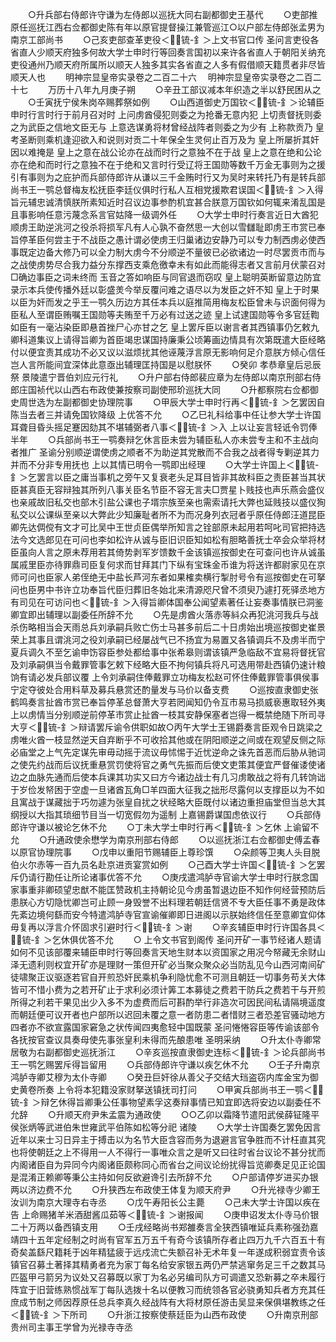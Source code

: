 <!-- { "loadSidebar": true } -->
　　○升兵部右侍郎许守谦为左侍郎以巡抚大同右副都御史王基代
　　○吏部推原任巡抚江西右佥都御史陈有年以原官提督操江兼管巡江○以户部左侍郎张孟男为南京工部尚书
　　○己亥吏部查革吏役＜锍-釒＞上文书官口传  圣问言吏役各省直人少顺天府独多何故大学士申时行等回奏言国初以来许各省直人于朝阳关纳充吏役通州乃顺天府所属所以顺天人独多其实各省直之人多有假借顺天籍贯者非尽皆顺天人也
　　明神宗显皇帝实录卷之二百二十六
　明神宗显皇帝实录卷之二百二十七
　　万历十八年九月庚子朔
　　○辛丑工部议减本年织造之半以舒民困从之
　　○壬寅抚宁侯朱岗卒赐葬祭如例
　　○山西道御史万国钦＜锍-釒＞论辅臣申时行言时行于前月召对时  上问虏酋侵犯则委之为抢番无意内犯  上切责督抚则委之为武臣之信地文臣无与  上意选谋勇将材曾经战阵者则委之为少有  上称款贡乃  皇考圣断则乘机逢迎欲入和说则对贡二十年保全生灵何止百万及为  皇上所屡折其奸因以难掩是  皇上之意在战公论亦在战而时行之意独不在于战  皇上之意在绝和公论亦在绝和而时行之意独不在于绝和又言时行受辽将王国勋等数千万金无事则为之援引有事则为之庇护而兵部侍郎许从谦以三千金贿时行又为吴时来转托乃有是转兵部尚书王一鹗总督梅友松抚臣李廷仪俱时行私人互相党援欺君误国＜锍-釒＞入得旨元辅忠诚清慎朕所素知近时召议边事参酌机宜甚合朕意万国钦如何辄来淆乱国是且事影响任意污蔑念系言官姑降一级调外任
　　○大学士申时行奏言近日大酋犯顺虏王助逆洮河之役杀将损军凡有人心孰不奋然思一大创以雪讎耻即虏王市赏已奉旨停革臣何尝主于不战臣之愚计谓必使虏王归巢诸边安静乃可以专力制西虏必使西事既定边备大修乃可以全力制大虏今不分顺逆不量彼已必欲诸边一时尽罢贡市而与之战使虏势尽合我力益分东撑西支乘危徼幸未有如此而能得志者又言前月伏蒙召对□确边事臣之词未终而  玉音之答如响臣与同官退而窃叹  皇上聪明英断留意边防宜录示本兵使传播外廷以彰盛羙今举反覆问难之语尽以为发臣之奸不知  皇上于时果以臣为奸而发之乎王一鹗久历边方其任本兵以庭推简用梅友松臣曾未与识面何得为臣私人至谓臣贿嘱王国勋等夫贿至千万必有过送之迹  皇上试逮国勋等令多官廷鞫如臣有一毫沾染臣即悬首挫尸心亦甘之乞  皇上罢斥臣以谢言者其西镇事仍乞敕九卿科道集议上请得旨卿为首臣竭忠谋国持廉秉公顷筹画边情具有次第既遣大臣经略付以便宜责其成功不必又议以滋烦扰其他诬蔑浮言原无影响何足介意朕方倾心信任岂人言所能间宜深体此意亟出辅理匡持国是以慰朕怀
　　○癸卯  孝恭章皇后忌辰祭  景陵遣宁晋伯刘应元行礼
　　○升户部右侍郎裴应章为左侍郎以南京刑部右侍郎庄国祯代以山西右布政使兼按察司副使邢玠巡抚大同
　　○升都察院右佥都御史周世选为左副都御史协理院事
　　○甲辰大学士申时行再＜锍-釒＞乞罢因自陈当去者三并请免国钦降级  上优答不允
　　○乙巳礼科给事中任让参大学士许国耳聋目昏头摇足蹇因劾其不堪辅弼者八事＜锍-釒＞入  上以让妄言轻诋令罚俸半年
　　○兵部尚书王一鹗奏辩乞休言臣未尝为辅臣私人亦未尝专主和不主战向者推广  圣谕分别顺逆谓使虏之顺者不为助逆其党散而不合我之战者得专剿逆其力并而不分非专用抚也  上以其情已明令一鹗即出经理
　　○大学士许国上＜锍-釒＞乞罢言以臣之庸当事机之旁午又复衰老头足耳目皆非其故科臣之责臣甚当其状臣甚真臣无容辩独其所列八事关臣名节臣不容无言夫□贾星卜贱技也声乐燕会盛仪也亲戚故旧私交也部木引盐公课也子壻宗族至亲也需索请托大弊也延贱技以盛仪狥私交以公课纵至亲以大弊此少知廉耻者所不为而况身列衣冠者乎原任侍郎汪道昆臣卿先达倜傥有文才可比吴中王世贞臣偶举所知言之铨部原未起用若呵叱司官把持选法今文选郎见在可问也李如松许从诚与臣旧识臣知如松有胆略善抚士卒会众举将材臣虽向人言之原未荐用若其倚势剥军岁馈数千金该镇巡按御史在可查问也许从诚虽属戚里臣亦待罪鼎司臣复何求而甘拜其门下纵有宝珠金币谁为将送许都尉家见在京师可问也臣家人弟侄绝无中盐长芦河东者如果榷卖横行掣肘号令有巡按御史在可拏问也臣男中书许立功奉旨代臣归葬旧冬始北来清源咫尺曾不须臾乃遽打死驿丞地方有司见在可访问也＜锍-釒＞入得旨卿体国奉公闻望素著任让妄奏事情朕已洞鉴卿宜即出辅理以副委任所辞不允
　　○先是虏酋火落赤等紏众再犯洮河我兵与战杀伤略相当会天雨总兵刘承嗣兵败亡伤士马甚多前后二十日虏始出境巡按御史崔景荣上其事且谓洮河之役刘承嗣已经屡战气已不扬宜为易置又各镇调兵不及虏半而宁夏兵调久不至乞谕申饬容臣参处都给事中张希皋则谓该镇严急临敌不宜易将督抚官及刘承嗣俱当令戴罪管事乞敕下经略大臣不拘何镇兵将凡可选用带赴西镇仍速计粮饷有请必发兵部议覆  上令刘承嗣住俸戴罪立功梅友松赵可怀住俸戴罪管事俱侯事宁定夺彼处合用料草及募兵悬赏还酌量发与马价以备支费
　　○巡按直隶御史张鹤鸣奏言扯酋市赏已奉旨停革总督萧大亨若罔闻知仍令互市易马损威亵惠取轻外夷  上以虏情当分别顺逆前停革市赏止扯酋一枝其安静保塞者岂得一概禁绝随下所司寻大亨＜锍-釒＞辩请罢斥谕令供职如故○丙午大学士王锡爵奏言臣观令日跳梁之虏唯火酋一枝显然逆天自弃断乎不可收拾其他或在阴阳顺逆之间或在观望反侧之际必庙堂之上气先定谋先审毋动摇于流议毋怵惕于近忧逆命之诛先首恶而后胁从驰词之使先约战而后议抚重悬赏罚使将官之勇气先振而后使文吏策其便宜严督催诿使诸边之血脉先通而后使本兵课其功实又曰方今诸边战士有几习虏敢战之将有几转饷诎于岁俭发帑困于空虚一旦诸酋瓦角□羊四面大征我之拙形尽露何以支撑臣以为不如且寓战于谋藏拙于巧勿遽为张皇自扰之状经略大臣既付以诸边重担庙堂但当总大其纲授以大指其琐细节目当一切宽假勿为遥制  上嘉锡爵谋国虑依议行
　　○兵部侍郎许守谦以被论乞休不允
　　○丁未大学士申时行再＜锍-釒＞乞休  上谕留不允
　　○升通政使余懋学为南京刑部右侍郎
　　○以巡抚浙江右佥都御史傅孟春以原官协理院事
　　○戊申以重阳节赐辅臣上尊珍馔
　　○朵颜等卫夷人头目脱伯火尔赤等一百九员名赴京进贡宴赏如例
　　○己酉大学士许国＜锍-釒＞乞罢斥仍请行勘任让所论诸事优答不允
　　○庚戌遣鸿胪寺官谕大学士申时行朕念国家事重非卿硕望忠猷不能匡赞政机主持朝论见今虏虽暂退边臣不知作何经营预防后患朕心方切隐忧卿岂可止顾一身毁誉不出料理若朝廷信贤不专大臣任事不勇是政体先紊边境何繇而安今特遣鸿胪寺官宣谕催卿即日进阁以示朕始终信任至意卿宜仰体毋复再以浮言介怀固求引避时行＜锍-釒＞谢
　　○辛亥辅臣申时行许国各具＜锍-釒＞乞休俱优答不允
　　○  上令文书官到阁传  圣问开矿一事节经诸人题请如何不见该部覆来辅臣申时行等回奏言天地生财本以资国家之用况今帑藏无余财山泽无遗利则权宜开矿亦是理财一策但开矿必当聚众聚众必当防乱见今山西河南间矿徒啸聚正议驱逐若官自开煎恐奸民乘机争利隐忧愈不可测且朝廷一切事务苟关大体皆可不惜小费为之若开矿止于求利必须计筭工本募徒之费若干防兵之费若干与开煎所得之利若干果见出少入多不为虚费而后可斟酌举行非造次可因民间私请隔境遥度而朝廷便可议开者也户部所以迟回未覆之意一者防患二者惜财三者恐差官骚动地方四者亦不欲宣露国家窘急之状传闻四夷愈轻中国既蒙  圣问惓惓容臣等传谕该部令各抚按官查议具奏母使先事张皇利未得而先酿患唯  圣明采纳
　　○升太仆寺卿常居敬为右副都御史巡抚浙江
　　○辛亥巡按直隶御史连标＜锍-釒＞论兵部尚书王一鹗乞赐罢斥得旨留用
　　○兵部侍郎许守谦以疾乞休不允
　　○壬子升南京鸿胪寺卿艾穆为太仆寺卿
　　○癸丑巨奸徐从善父子交结大珰盗窃内库金宝为御史黄卷所奏  上令将本犯籍没家财拏送镇抚司打问
　　○甲寅兵部尚书王一鹗＜锍-釒＞辩乞休得旨卿秉公任事物望素孚这奏辩事情已知宜即选将安边以副委任不允辞
　　○升顺天府尹朱孟震为通政使
　　○○乙卯以霜降节遣阳武侯薛钲隆平侯张炳等武进伯朱世雍武平伯陈如松等分祀  诸陵
　　○大学士许国奏乞罢免因言近年以来士习日异主于搏击以为名节大臣含容而务为退避言官争胜而不计枉直其究也将使朝廷之上不得用一人不得行一事唯众言之是听又曰往时省台议论不甚分扰而内阁诸臣自为异同今内阁诸臣颇称同心而省台之间议论纷扰得旨览卿奏足见正论国是混淆正赖卿等秉公主持如何反欲避谗引去所辞不允
　　○户部请停岁进买办银两以济边费不允
　　○升狭西左布政使王体复为顺天府尹
　　○升光禄寺少卿王汝训为南京大理寺右寺丞
　　○戊午寿阳长公主薨
　　○己未大学士许国以疾在告  上命赐猪羊米酒甜酱瓜茹等＜锍-釒＞谢报闻
　　○庚申诏发太仆寺马价银二十万两以备西镇支用
　　○壬戌经略尚书郑雒奏言全狭西镇唯延兵素称强劲嘉靖四十五年定经制之时尚有官军五万五千有奇今该镇所存者止四万九千六百五十有奇矣盖繇尺籍耗于凶年精猛疲于远戍流亡失额召补无术年复一年遂成积弱宜责令该镇官召募土著择其精勇者充为家丁每名给安家银五两仍严禁逃窜务足三千之数其马匹盔甲弓箭另为议处又召募既以家丁为名必另编司队方可调遣又恐新募之卒未履行阵宜于旧营练熟惯战军丁每队选拨十名以便教习而统领各官必骁勇知兵者方充其任庶成节制之师因荐原任总兵李真久经战阵有大将材原任游击吴显来保俱堪教练之任＜锍-釒＞下所司
　　○升浙江按察使蔡廷臣为山西布政使
　　○升南京刑部贵州司主事王学曾为光禄寺寺丞
